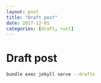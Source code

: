 ```yaml
---
layout: post
title: "Draft post"
date: 2017-12-01
categories: [draft, rust]
---
```


# Draft post

```bash
bundle exec jekyll serve --drafts
```